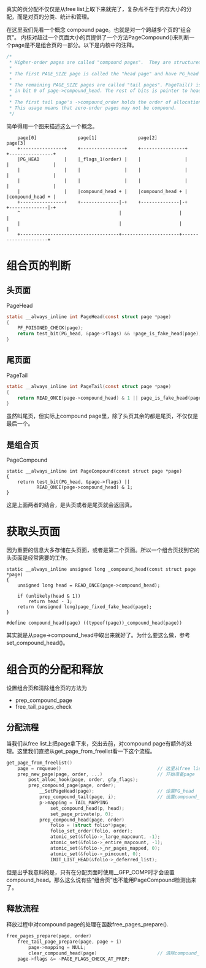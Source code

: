 真实的页分配不仅仅是从free list上取下来就完了，复杂点不在于内存大小的分配，而是对页的分类、统计和管理。

在这里我们先看一个概念 compound page。也就是对一个跨越多个页的“组合页”。
内核对超过一个页面大小的页提供了一个方法PageCompound()来判断一个page是不是组合页的一部分。以下是内核中的注释。

```c
/*
 * Higher-order pages are called "compound pages".  They are structured thusly:
 *
 * The first PAGE_SIZE page is called the "head page" and have PG_head set.
 *
 * The remaining PAGE_SIZE pages are called "tail pages". PageTail() is encoded
 * in bit 0 of page->compound_head. The rest of bits is pointer to head page.
 *
 * The first tail page's ->compound_order holds the order of allocation.
 * This usage means that zero-order pages may not be compound.
 */
```

简单得用一个图来描述这么一个概念。


```
    page[0]               page[1]               page[2]               page[3]
    +----------------+    +----------------+    +----------------+    +----------------+
    |PG_HEAD         |    |_flags_1(order) |    |                |    |                |
    |                |    |                |    |                |    |                |
    |                |    |                |    |                |    |                |
    |                |    |compound_head + |    |compound_head + |    |compound_head + |
    +----------------+    +--------------|-+    +--------------|-+    +--------------|-+
    ^                                    |                     |                     |
    |                                    |                     |                     |
    +------------------------------------+---------------------+---------------------+
```

# 组合页的判断

## 头页面

PageHead

```c
static __always_inline int PageHead(const struct page *page)
{
	PF_POISONED_CHECK(page);
	return test_bit(PG_head, &page->flags) && !page_is_fake_head(page);
}
```

## 尾页面

PageTail

```c
static __always_inline int PageTail(const struct page *page)
{
	return READ_ONCE(page->compound_head) & 1 || page_is_fake_head(page);
}
```

虽然叫尾页，但实际上compound page里，除了头页其余的都是尾页，不仅仅是最后一个。

## 是组合页

PageCompound

```
static __always_inline int PageCompound(const struct page *page)
{
	return test_bit(PG_head, &page->flags) ||
	       READ_ONCE(page->compound_head) & 1;
}
```

这是上面两者的结合，是头页或者是尾页就会返回真。

# 获取头页面

因为重要的信息大多存储在头页面，或者是第二个页面。所以一个组合页找到它的头页面是经常需要的工作。

```
static __always_inline unsigned long _compound_head(const struct page *page)
{
	unsigned long head = READ_ONCE(page->compound_head);

	if (unlikely(head & 1))
		return head - 1;
	return (unsigned long)page_fixed_fake_head(page);
}

#define compound_head(page)	((typeof(page))_compound_head(page))
```

其实就是从page->compound_head中取出来就好了。为什么要这么做，参考set_compound_head()。


# 组合页的分配和释放

设置组合页和清除组合页的方法为

  * prep_compound_page
  * free_tail_pages_check

## 分配流程

当我们从free list上把page拿下来，交出去前，对compound page有额外的处理。这里我们直接从get_page_from_freelist看一下这个流程。

```c
get_page_from_freelist()
    page = rmqueue()                                   // 这里从free list上取下了page
    prep_new_page(page, order, ...)                    // 开始准备page
        post_alloc_hook(page, order, gfp_flags);
        prep_compound_page(page, order);
            __SetPageHead(page);                       // 设置PG_head
            prep_compound_tail(page, i);               // 设置compound_head
	        p->mapping = TAIL_MAPPING
                set_compound_head(p, head);
                set_page_private(p, 0);
            prep_compound_head(page, order)
                folio = (struct folio*)page;
                folio_set_order(folio, order);
                atomic_set(&folio->_large_mapcount, -1);
                atomic_set(&folio->_entire_mapcount, -1);
                atomic_set(&folio->_nr_pages_mapped, 0);
                atomic_set(&folio->_pincount, 0);
                INIT_LIST_HEAD(&folio->_deferred_list);
```

但是出乎我意料的是，只有在分配页面时使用__GFP_COMP时才会设置compound_head。那么这么说有些“组合页”也不能用PageCompound检测出来了。

## 释放流程

释放过程中对compound page的处理在函数free_pages_prepare().

```c
free_pages_prepare(page, order)
    free_tail_page_prepare(page, page + i)
        page->mapping = NULL;
        clear_compound_head(page)                      // 清除compound_head
    page->flags &= ~PAGE_FLAGS_CHECK_AT_PREP;
```
